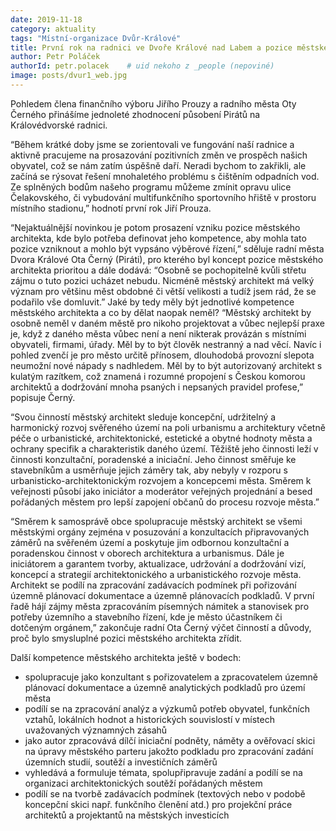 ```yaml
---
date: 2019-11-18
category: aktuality
tags: "Místní-organizace Dvůr-Králové"
title: První rok na radnici ve Dvoře Králové nad Labem a pozice městského architekta
author: Petr Poláček
authorId: petr.polacek    # uid nekoho z _people (nepoviné)
image: posts/dvur1_web.jpg
---
```


Pohledem člena finančního výboru Jiřího Prouzy a radního města Oty Černého přinášíme jednoleté zhodnocení působení Pirátů na Královédvorské radnici.

“Během krátké doby jsme se zorientovali ve fungování naší radnice a aktivně pracujeme na prosazování pozitivních změn ve prospěch našich obyvatel, což se nám zatím úspěšně daří. Neradi bychom to zakřikli, ale začíná se rýsovat řešení mnohaletého problému s čištěním odpadních vod. Ze splněných bodům našeho programu můžeme zmínit opravu ulice Čelakovského, či vybudování multifunkčního sportovního hřiště v prostoru místního stadionu,” hodnotí první rok Jiří Prouza.

“Nejaktuálnější novinkou je potom prosazení vzniku pozice městského architekta, kde bylo potřeba definovat jeho kompetence, aby mohla tato pozice vzniknout a mohlo být vypsáno výběrové řízení,” sděluje radní města Dvora Králové Ota Černý (Piráti), pro kterého byl koncept pozice městského architekta prioritou a dále dodává: “Osobně se pochopitelně kvůli střetu zájmu o tuto pozici ucházet nebudu. Nicméně městský architekt má velký význam pro většinu měst obdobné či větší velikosti a tudíž jsem rád, že se podařilo vše domluvit.”
Jaké by tedy měly být jednotlivé kompetence městského architekta a co by dělat naopak neměl? “Městský architekt by osobně neměl v daném městě pro nikoho projektovat a vůbec nejlepší praxe je, když z daného města vůbec není a není nikterak provázán s místními obyvateli, firmami, úřady. Měl by to být člověk nestranný a nad věcí. Navíc i pohled zvenčí je pro město určitě přínosem, dlouhodobá provozní slepota neumožní nové nápady s nadhledem. Měl by to být autorizovaný architekt s kulatým razítkem, což znamená i rozumné propojení s Českou komorou architektů a dodržování mnoha psaných i nepsaných pravidel profese,” popisuje Černý.

“Svou činností městský architekt sleduje koncepční, udržitelný a harmonický rozvoj svěřeného území na poli urbanismu a architektury včetně péče o urbanistické, architektonické, estetické a obytné hodnoty města a ochrany specifik a charakteristik daného území. Těžiště jeho činnosti leží v činnosti konzultační, poradenské a iniciační. Jeho činnost směřuje ke stavebníkům a usměrňuje jejich záměry tak, aby nebyly v rozporu s urbanisticko-architektonickým rozvojem a koncepcemi města. Směrem k veřejnosti působí jako iniciátor a moderátor veřejných projednání a besed pořádaných městem pro lepší zapojení občanů do procesu rozvoje města.”

“Směrem k samosprávě obce spolupracuje městský architekt se všemi městskými orgány zejména v posuzování a konzultacích připravovaných záměrů na svěřeném území a poskytuje jim odbornou konzultační a poradenskou činnost v oborech architektura a urbanismus. Dále je iniciátorem a garantem tvorby, aktualizace, udržování a dodržování vizí, koncepcí a strategií architektonického a urbanistického rozvoje města. Architekt se podílí na zpracování zadávacích podmínek při pořizování územně plánovací dokumentace a územně plánovacích podkladů. V první řadě hájí zájmy města zpracováním písemných námitek a stanovisek pro potřeby územního a stavebního řízení, kde je město účastníkem či dotčeným orgánem,” zakončuje radní Ota Černý výčet činností a důvody, proč bylo smysluplné pozici městského architekta zřídit.

Další kompetence městského architekta ještě v bodech:
- spolupracuje jako konzultant s pořizovatelem a zpracovatelem územně plánovací dokumentace a územně analytických podkladů pro území města
- podílí se na zpracování analýz a výzkumů potřeb obyvatel, funkčních vztahů, lokálních hodnot a historických souvislostí v místech uvažovaných významných zásahů
- jako autor zpracovává dílčí iniciační podněty, náměty a ověřovací skici na úpravy městského parteru jakožto podkladu pro zpracování zadání územních studií, soutěží a investičních záměrů
- vyhledává a formuluje témata, spolupřipravuje zadání a podílí se na organizaci architektonických soutěží pořádaných městem
- podílí se na tvorbě zadávacích podmínek (textových nebo v podobě koncepční skici např. funkčního členění atd.) pro projekční práce architektů a projektantů na městských investicích
